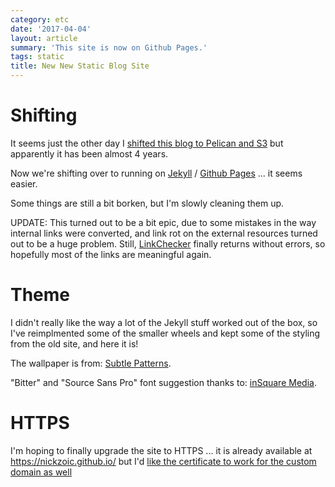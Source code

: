 ```yaml
---
category: etc
date: '2017-04-04'
layout: article
summary: 'This site is now on Github Pages.'
tags: static
title: New New Static Blog Site
---
```


Shifting
========

It seems just the other day I [shifted this blog to Pelican and S3](/art/new-static-site/)
but apparently it has been almost 4 years.

Now we're shifting over to running on [Jekyll](https://jekyllrb.com/) /
[Github Pages](https://pages.github.com) ... it seems easier.

Some things are still a bit borken, but I'm slowly cleaning them up.

UPDATE: This turned out to be a bit epic, due to some mistakes in the way internal links
were converted, and link rot on the external resources turned out to be a huge problem.
Still, [LinkChecker](https://wummel.github.io/linkchecker/) finally returns without errors,
so hopefully most of the links are meaningful again.

Theme
=====

I didn't really like the way a lot of the Jekyll stuff worked out of the box, so
I've reimplmented some of the smaller wheels and kept some of the styling from the
old site, and here it is!

The wallpaper is from: [Subtle Patterns](http://subtlepatterns.com/3px-tile/).

"Bitter" and "Source Sans Pro" font suggestion thanks to: [inSquare
Media](http://www.insquaremedia.com/).

HTTPS
=====

I'm hoping to finally upgrade the site to HTTPS ... it is already available at 
https://nickzoic.github.io/ but I'd
[like the certificate to work for the custom domain as well](https://github.com/isaacs/github/issues/156) 
